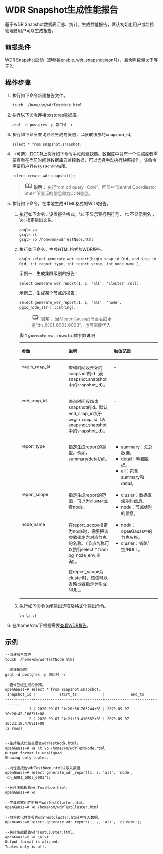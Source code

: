 # WDR Snapshot生成性能报告<a name="ZH-CN_TOPIC_0289900439"></a>

基于WDR Snapshot数据表汇总、统计，生成性能报告，默认初始化用户或监控管理员用户可以生成报告。

## 前提条件<a name="zh-cn_topic_0283137259_section128252205291"></a>

WDR Snapshot启动（即参数[enable\_wdr\_snapshot](系统性能快照.md#zh-cn_topic_0283137284_zh-cn_topic_0237124757_section983311682019)为on时），且快照数量大于等于2。

## 操作步骤<a name="zh-cn_topic_0283137259_section49941629132915"></a>

1. 执行如下命令新建报告文件。

   ```
   touch  /home/om/wdrTestNode.html
   ```

2. 执行以下命令连接postgres数据库。

   ```
   gsql -d postgres -p 端口号 -r
   ```

3. 执行如下命令查询已经生成的快照，以获取快照的snapshot\_id。

   ```
   select * from snapshot.snapshot;
   ```

4. （可选）在CCN上执行如下命令手动创建快照。数据库中只有一个快照或者需要查看在当前时间段数据库的监控数据，可以选择手动执行快照操作，该命令需要用户具有sysadmin权限。

   ```
   select create_wdr_snapshot();
   ```

   >![](public_sys-resources/icon-note.gif) **说明：** 
   >执行“cm\_ctl query -Cdvi”，回显中“Central Coordinator State”下显示的信息即为CCN信息。

5. 执行如下命令，在本地生成HTML格式的WDR报告。

   1. 执行如下命令，设置报告格式。\\a: 不显示表行列符号， \\t:  不显示列名 ，\\o: 指定输出文件。

      ```
      gsql> \a      
      gsql> \t 
      gsql> \o /home/om/wdrTestNode.html
      ```

   2. 执行如下命令，生成HTML格式的WDR报告。

      ```
      gsql> select generate_wdr_report(begin_snap_id Oid, end_snap_id Oid, int report_type, int report_scope, int node_name );
      ```

      示例一，生成集群级别的报告：

      ```
      select generate_wdr_report(1, 2, 'all', 'cluster',null);
      ```

      示例二，生成某个节点的报告：

      ```
      select generate_wdr_report(1, 2, 'all', 'node', pgxc_node_str()::cstring);
      ```

      >![](public_sys-resources/icon-note.gif) **说明：** 
      >当前openGauss的节点名固定是“dn\_6001\_6002\_6003”，也可直接代入。

      **表 1**  generate\_wdr\_report函数参数说明

      <a name="table213012428330"></a>

      <table><thead align="left"><tr id="row9130164213330"><th class="cellrowborder" valign="top" width="34.01010101010101%" id="mcps1.2.4.1.1"><p id="p51317421337"><a name="p51317421337"></a><a name="p51317421337"></a>参数</p>
      </th>
      <th class="cellrowborder" valign="top" width="32.56565656565657%" id="mcps1.2.4.1.2"><p id="p131311242103315"><a name="p131311242103315"></a><a name="p131311242103315"></a>说明</p>
      </th>
      <th class="cellrowborder" valign="top" width="33.42424242424243%" id="mcps1.2.4.1.3"><p id="p1213194210339"><a name="p1213194210339"></a><a name="p1213194210339"></a>取值范围</p>
      </th>
      </tr>
      </thead>
      <tbody><tr id="row18131194223311"><td class="cellrowborder" valign="top" width="34.01010101010101%" headers="mcps1.2.4.1.1 "><p id="p81311142183313"><a name="p81311142183313"></a><a name="p81311142183313"></a>begin_snap_id</p>
      </td>
      <td class="cellrowborder" valign="top" width="32.56565656565657%" headers="mcps1.2.4.1.2 "><p id="p181315429333"><a name="p181315429333"></a><a name="p181315429333"></a>查询时间段开始的snapshot的id（表snapshot.snapshot中的snapshot_id）。</p>
      </td>
      <td class="cellrowborder" valign="top" width="33.42424242424243%" headers="mcps1.2.4.1.3 "><p id="p013194211337"><a name="p013194211337"></a><a name="p013194211337"></a>-</p>
      </td>
      </tr>
      <tr id="row1213114213335"><td class="cellrowborder" valign="top" width="34.01010101010101%" headers="mcps1.2.4.1.1 "><p id="p61311542123311"><a name="p61311542123311"></a><a name="p61311542123311"></a>end_snap_id</p>
      </td>
      <td class="cellrowborder" valign="top" width="32.56565656565657%" headers="mcps1.2.4.1.2 "><p id="p11131154217335"><a name="p11131154217335"></a><a name="p11131154217335"></a>查询时间段结束snapshot的id。默认end_snap_id大于begin_snap_id（表snapshot.snapshot中的snapshot_id）。</p>
      </td>
      <td class="cellrowborder" valign="top" width="33.42424242424243%" headers="mcps1.2.4.1.3 "><p id="p191311542133314"><a name="p191311542133314"></a><a name="p191311542133314"></a>-</p>
      </td>
      </tr>
      <tr id="row1813144243318"><td class="cellrowborder" valign="top" width="34.01010101010101%" headers="mcps1.2.4.1.1 "><p id="p9131194217331"><a name="p9131194217331"></a><a name="p9131194217331"></a>report_type</p>
      </td>
      <td class="cellrowborder" valign="top" width="32.56565656565657%" headers="mcps1.2.4.1.2 "><p id="p12131042173314"><a name="p12131042173314"></a><a name="p12131042173314"></a>指定生成report的类型。例如，summary/detail/all。</p>
      </td>
      <td class="cellrowborder" valign="top" width="33.42424242424243%" headers="mcps1.2.4.1.3 "><a name="ul14131134214334"></a><a name="ul14131134214334"></a><ul id="ul14131134214334"><li>summary：汇总数据。</li><li>detail：明细数据。</li><li>all：包含summary和detail。</li></ul>
      </td>
      </tr>
      <tr id="row121311042113315"><td class="cellrowborder" valign="top" width="34.01010101010101%" headers="mcps1.2.4.1.1 "><p id="p13131184210330"><a name="p13131184210330"></a><a name="p13131184210330"></a>report_scope</p>
      </td>
      <td class="cellrowborder" valign="top" width="32.56565656565657%" headers="mcps1.2.4.1.2 "><p id="p513194219333"><a name="p513194219333"></a><a name="p513194219333"></a>指定生成report的范围，可以为cluster或者node。</p>
      </td>
      <td class="cellrowborder" valign="top" width="33.42424242424243%" headers="mcps1.2.4.1.3 "><a name="ul613110422335"></a><a name="ul613110422335"></a><ul id="ul613110422335"><li>cluster：数据库级别的信息。</li><li>node：节点级别的信息。</li></ul>
      </td>
      </tr>
      <tr id="row101314427335"><td class="cellrowborder" valign="top" width="34.01010101010101%" headers="mcps1.2.4.1.1 "><p id="p61318424339"><a name="p61318424339"></a><a name="p61318424339"></a>node_name</p>
      </td>
      <td class="cellrowborder" valign="top" width="32.56565656565657%" headers="mcps1.2.4.1.2 "><p id="p8131124217336"><a name="p8131124217336"></a><a name="p8131124217336"></a>在report_scope指定为node时，需要把该参数指定为对应节点的名称。（节点名称可以执行select * from pg_node_env;查询）。</p>
      <p id="p15131164213316"><a name="p15131164213316"></a><a name="p15131164213316"></a>在report_scope为cluster时，该值可以省略或者指定为空或NULL。</p>
      </td>
      <td class="cellrowborder" valign="top" width="33.42424242424243%" headers="mcps1.2.4.1.3 "><a name="ul3131184216333"></a><a name="ul3131184216333"></a><ul id="ul3131184216333"><li>node：<span id="text31321742123313"><a name="text31321742123313"></a><a name="text31321742123313"></a>openGauss</span>中的节点名称。</li><li>cluster：省略/空/NULL。</li></ul>
      </td>
      </tr>
      </tbody>
      </table>

   3. 执行如下命令关闭输出选项及格式化输出命令。

      ```
      \o \a \t 
      ```

6. 在/home/om/下根据需要[查看WDR报告](zh-cn_topic_0000001215195224.md)。

## 示例<a name="zh-cn_topic_0283137259_section65481355161913"></a>

```
--创建报告文件
touch  /home/om/wdrTestNode.html

--连接数据库
gsql -d postgres -p 端口号 -r

--查询已经生成的快照。
openGauss=# select * from snapshot.snapshot;
 snapshot_id |           start_ts            |            end_ts             
-------------+-------------------------------+-------------------------------
           1 | 2020-09-07 10:20:36.763244+08 | 2020-09-07 10:20:42.166511+08
           2 | 2020-09-07 10:21:13.416352+08 | 2020-09-07 10:21:19.470911+08
(2 rows)


--生成格式化性能报告wdrTestNode.html。
openGauss=# \a \t \o /home/om/wdrTestNode.html
Output format is unaligned.
Showing only tuples.

--向性能报告wdrTestNode.html中写入数据。
openGauss=# select generate_wdr_report(1, 2, 'all', 'node', 'dn_6001_6002_6003');

--关闭性能报告wdrTestNode.html。
openGauss=# \o

--生成格式化性能报告wdrTestCluster.html。
openGauss=# \o /home/om/wdrTestCluster.html

--向格式化性能报告wdrTestCluster.html中写入数据。
openGauss=# select generate_wdr_report(1, 2, 'all', 'cluster');

--关闭性能报告wdrTestCluster.html。
openGauss=# \o \a \t
Output format is aligned.
Tuples only is off.
```

